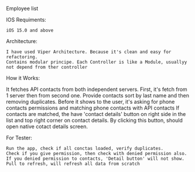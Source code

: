 
Employee list

IOS Requiments:

    iOS 15.0 and above
 
Architecture:
 
    I have used Viper Architecture. Because it's clean and easy for refactoring. 
    Contains modular principe. Each Controller is like a Module, usuallyy not depend from ther controller
    
    
How it Works:

   It fetches API contacts from both independent servers.
   First, it's fetch from 1 server then from second one.
   Provide contacts sort by last name and then removing duplicates.
   Before it shows to the user, it's asking for phone contacts permissions and matching phone contacts with API contacts
   If contacts are matched, the have 'contact details' button on right side in the list and top right corner on contact details.
   By clicking this button, should open native cotact details screen.
   
    
 For Tester:
 
    Run the app, check if all conctas loaded, verify duplicates.
    Check if you give permission, then check with denied permission also. 
    If you denied permission to contacts, 'Detail button' will not show.
    Pull to refresh, will refresh all data from scratch
    
    
